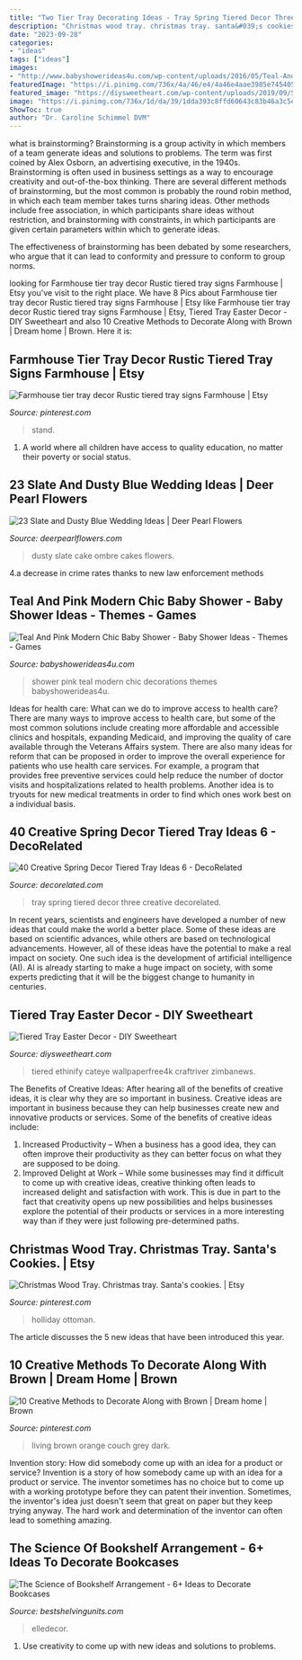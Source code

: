 ```yaml
---
title: "Two Tier Tray Decorating Ideas - Tray Spring Tiered Decor Three Creative Decorelated"
description: "Christmas wood tray. christmas tray. santa&#039;s cookies."
date: "2023-09-28"
categories:
- "ideas"
tags: ["ideas"]
images:
- "http://www.babyshowerideas4u.com/wp-content/uploads/2016/05/Teal-And-Pink-Modern-Chic-Baby-Shower-Decorations-600x800.jpg"
featuredImage: "https://i.pinimg.com/736x/4a/46/e4/4a46e4aae3985e745405e1ece99d102e.jpg"
featured_image: "https://diysweetheart.com/wp-content/uploads/2019/09/Spring-decor-tiered-tray-Easter-decor-12.jpg"
image: "https://i.pinimg.com/736x/1d/da/39/1dda393c8ffd60643c83b46a3c5ec1ed.jpg"
ShowToc: true
author: "Dr. Caroline Schimmel DVM"
---
```



what is brainstorming?
Brainstorming is a group activity in which members of a team generate ideas and solutions to problems. The term was first coined by Alex Osborn, an advertising executive, in the 1940s. Brainstorming is often used in business settings as a way to encourage creativity and out-of-the-box thinking. 
There are several different methods of brainstorming, but the most common is probably the round robin method, in which each team member takes turns sharing ideas. Other methods include free association, in which participants share ideas without restriction, and brainstorming with constraints, in which participants are given certain parameters within which to generate ideas. 

The effectiveness of brainstorming has been debated by some researchers, who argue that it can lead to conformity and pressure to conform to group norms.

	

		
looking for Farmhouse tier tray decor Rustic tiered tray signs Farmhouse | Etsy you've visit to the right place. We have 8 Pics about Farmhouse tier tray decor Rustic tiered tray signs Farmhouse | Etsy like Farmhouse tier tray decor Rustic tiered tray signs Farmhouse | Etsy, Tiered Tray Easter Decor - DIY Sweetheart and also 10 Creative Methods to Decorate Along with Brown | Dream home | Brown. Here it is:
		
    
## Farmhouse Tier Tray Decor Rustic Tiered Tray Signs Farmhouse | Etsy

<img loading=lazy src="https://i.pinimg.com/736x/1d/da/39/1dda393c8ffd60643c83b46a3c5ec1ed.jpg" onerror="this.onerror=null;this.src='https://tse4.mm.bing.net/th?id=OIP.B6SlKCCv3rvhTBTASg_udQHaMM&amp;pid=15.1';" alt="Farmhouse tier tray decor Rustic tiered tray signs Farmhouse | Etsy">

_Source: pinterest.com_

>stand. 

	

1. A world where all children have access to quality education, no matter their poverty or social status. 

    
## 23 Slate And Dusty Blue Wedding Ideas | Deer Pearl Flowers

<img loading=lazy src="http://www.deerpearlflowers.com/wp-content/uploads/2015/02/ombre-dusty-blue-wedding-cake-ideas.jpg" onerror="this.onerror=null;this.src='https://tse2.mm.bing.net/th?id=OIP.T4etiRa9_sFfljqlipIfHgHaK8&amp;pid=15.1';" alt="23 Slate and Dusty Blue Wedding Ideas | Deer Pearl Flowers">

_Source: deerpearlflowers.com_

>dusty slate cake ombre cakes flowers. 

	

4.a decrease in crime rates thanks to new law enforcement methods

    
## Teal And Pink Modern Chic Baby Shower - Baby Shower Ideas - Themes - Games

<img loading=lazy src="http://www.babyshowerideas4u.com/wp-content/uploads/2016/05/Teal-And-Pink-Modern-Chic-Baby-Shower-Decorations-600x800.jpg" onerror="this.onerror=null;this.src='https://tse4.mm.bing.net/th?id=OIP.z2FAPgmg_7A8ZMUJC6SJtAHaJ4&amp;pid=15.1';" alt="Teal And Pink Modern Chic Baby Shower - Baby Shower Ideas - Themes - Games">

_Source: babyshowerideas4u.com_

>shower pink teal modern chic decorations themes babyshowerideas4u. 

	

Ideas for health care: What can we do to improve access to health care?
There are many ways to improve access to health care, but some of the most common solutions include creating more affordable and accessible clinics and hospitals, expanding Medicaid, and improving the quality of care available through the Veterans Affairs system. There are also many ideas for reform that can be proposed in order to improve the overall experience for patients who use health care services. For example, a program that provides free preventive services could help reduce the number of doctor visits and hospitalizations related to health problems. Another idea is to tryouts for new medical treatments in order to find which ones work best on a individual basis.

    
## 40 Creative Spring Decor Tiered Tray Ideas 6 - DecoRelated

<img loading=lazy src="https://i1.wp.com/decorelated.com/wp-content/uploads/2018/12/40-Creative-Spring-Decor-Tiered-Tray-Ideas-6.jpg?fit=948%2C1418&amp;ssl=1" onerror="this.onerror=null;this.src='https://tse1.mm.bing.net/th?id=OIP.nQID2aXLIi5406_lGtrzbAHaLF&amp;pid=15.1';" alt="40 Creative Spring Decor Tiered Tray Ideas 6 - DecoRelated">

_Source: decorelated.com_

>tray spring tiered decor three creative decorelated. 

	

In recent years, scientists and engineers have developed a number of new ideas that could make the world a better place. Some of these ideas are based on scientific advances, while others are based on technological advancements. However, all of these ideas have the potential to make a real impact on society. One such idea is the development of artificial intelligence (AI). AI is already starting to make a huge impact on society, with some experts predicting that it will be the biggest change to humanity in centuries.

    
## Tiered Tray Easter Decor - DIY Sweetheart

<img loading=lazy src="https://diysweetheart.com/wp-content/uploads/2019/09/Spring-decor-tiered-tray-Easter-decor-12.jpg" onerror="this.onerror=null;this.src='https://tse3.mm.bing.net/th?id=OIP.lUJT7sZkcXJod72w3bgs0AHaNN&amp;pid=15.1';" alt="Tiered Tray Easter Decor - DIY Sweetheart">

_Source: diysweetheart.com_

>tiered ethinify cateye wallpaperfree4k craftriver zimbanews. 

	

The Benefits of Creative Ideas: After hearing all of the benefits of creative ideas, it is clear why they are so important in business.
Creative ideas are important in business because they can help businesses create new and innovative products or services. Some of the benefits of creative ideas include: 
1. Increased Productivity – When a business has a good idea, they can often improve their productivity as they can better focus on what they are supposed to be doing. 
2. Improved Delight at Work – While some businesses may find it difficult to come up with creative ideas, creative thinking often leads to increased delight and satisfaction with work. This is due in part to the fact that creativity opens up new possibilities and helps businesses explore the potential of their products or services in a more interesting way than if they were just following pre-determined paths. 

    
## Christmas Wood Tray. Christmas Tray. Santa&#039;s Cookies. | Etsy

<img loading=lazy src="https://i.pinimg.com/736x/4a/46/e4/4a46e4aae3985e745405e1ece99d102e.jpg" onerror="this.onerror=null;this.src='https://tse4.mm.bing.net/th?id=OIP.pMW0Jwx-B3RmDn9MP-mPFAHaJ3&amp;pid=15.1';" alt="Christmas Wood Tray. Christmas tray. Santa&#039;s cookies. | Etsy">

_Source: pinterest.com_

>holliday ottoman. 

	

The article discusses the 5 new ideas that have been introduced this year.

    
## 10 Creative Methods To Decorate Along With Brown | Dream Home | Brown

<img loading=lazy src="https://i.pinimg.com/736x/32/6c/f9/326cf960312fe2361d10337301ac3aab--dark-brown-couch-living-room-ideas-orange-and-blue-living-room.jpg?b=t" onerror="this.onerror=null;this.src='https://tse2.mm.bing.net/th?id=OIP.T8tb6QPwG5TgWqwRQqLiygHaJ3&amp;pid=15.1';" alt="10 Creative Methods to Decorate Along with Brown | Dream home | Brown">

_Source: pinterest.com_

>living brown orange couch grey dark. 

	

Invention story: How did somebody come up with an idea for a product or service?
Invention is a story of how somebody came up with an idea for a product or service. The inventor sometimes has no choice but to come up with a working prototype before they can patent their invention. Sometimes, the inventor's idea just doesn't seem that great on paper but they keep trying anyway. The hard work and determination of the inventor can often lead to something amazing.

    
## The Science Of Bookshelf Arrangement - 6+ Ideas To Decorate Bookcases

<img loading=lazy src="https://bestshelvingunits.com/wp-content/uploads/2017/09/bookshelf_arrangement_layout2.jpg" onerror="this.onerror=null;this.src='https://tse2.mm.bing.net/th?id=OIP.HataboKYwhOi8-UHnxIx4gHaLH&amp;pid=15.1';" alt="The Science of Bookshelf Arrangement - 6+ Ideas to Decorate Bookcases">

_Source: bestshelvingunits.com_

>elledecor. 

	

1. Use creativity to come up with new ideas and solutions to problems.

